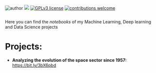 
![author](https://img.shields.io/badge/author-anacarolinaz-red.svg) [![](https://img.shields.io/badge/python-3.7+-blue.svg)](https://www.python.org/downloads/release/python-365/) [![GPLv3 license](https://img.shields.io/badge/License-GPLv3-blue.svg)](http://perso.crans.org/besson/LICENSE.html) [![contributions welcome](https://img.shields.io/badge/contributions-welcome-brightgreen.svg?style=flat)](https://github.com/carlosfab/data_science/issues)

<p align="center">
  <img src="" >
</p>


<p>Here you can find the <i>notebooks</i> of my Machine Learning, Deep learning and Data Science projects</p>

<b><h1>Projects:</h1></b>

* **Analyzing the evolution of the space sector since 1957:** https://bit.ly/3bX6pbd
